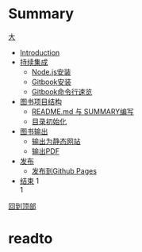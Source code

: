 # Summary
 [大](#readto)
* [Introduction](introduction.md)
* [持续集成](整体开发格局论述.md)
   * [Node.js安装](howtouse/nodejsinstall.md)
   * [Gitbook安装](howtouse/gitbookinstall.md)
   * [Gitbook命令行速览](howtouse/gitbookcli.md)
* [图书项目结构](book/README.md)
   * [README.md 与 SUMMARY编写](book/file.md)
   * [目录初始化](book/prjinit.md)
* [图书输出](output/README.md)
   * [输出为静态网站](output/outfile.md)
   * [输出PDF](output/pdfandebook.md)
* [发布](publish/README.md)
   * [发布到Github Pages](publish/gitpages.md)
* [结束](end/README.md)
1    
1    
  
[回到顶部](#整体开发格局论述)





# readto
